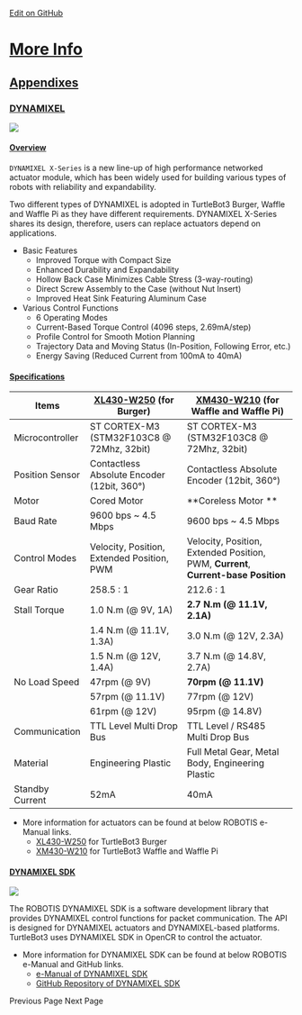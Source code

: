 
[Edit on GitHub](https://github.com/ROBOTIS-GIT/emanual/blob/master/docs/en/platform/turtlebot3/more_info/appendixes.md "https://github.com/ROBOTIS-GIT/emanual/blob/master/docs/en/platform/turtlebot3/more_info/appendixes.md") 

# [More Info](#more-info "#more-info")

## [Appendixes](#appendixes "#appendixes")

### [DYNAMIXEL](#appendix-dynamixel "#appendix-dynamixel")

![](/assets/images/platform/turtlebot3/appendix_dynamixel/dynamixel_x.jpg)

#### [Overview](#overview "#overview")

`DYNAMIXEL X-Series` is a new line-up of high performance networked actuator module, which has been widely used for building various types of robots with reliability and expandability.

Two different types of DYNAMIXEL is adopted in TurtleBot3 Burger, Waffle and Waffle Pi as they have different requirements. DYNAMIXEL X-Series shares its design, therefore, users can replace actuators depend on applications.

* Basic Features
	+ Improved Torque with Compact Size
	+ Enhanced Durability and Expandability
	+ Hollow Back Case Minimizes Cable Stress (3-way-routing)
	+ Direct Screw Assembly to the Case (without Nut Insert)
	+ Improved Heat Sink Featuring Aluminum Case
* Various Control Functions
	+ 6 Operating Modes
	+ Current-Based Torque Control (4096 steps, 2.69mA/step)
	+ Profile Control for Smooth Motion Planning
	+ Trajectory Data and Moving Status (In-Position, Following Error, etc.)
	+ Energy Saving (Reduced Current from 100mA to 40mA)

#### [Specifications](#specifications "#specifications")

| Items | [XL430-W250](/docs/en/dxl/x/xl430-w250/ "/docs/en/dxl/x/xl430-w250/") (for Burger) | [XM430-W210](/docs/en/dxl/x/xm430-w210/ "/docs/en/dxl/x/xm430-w210/") (for Waffle and Waffle Pi) |
| --- | --- | --- |
| Microcontroller | ST CORTEX-M3 (STM32F103C8 @ 72Mhz, 32bit) | ST CORTEX-M3 (STM32F103C8 @ 72Mhz, 32bit) |
| Position Sensor | Contactless Absolute Encoder (12bit, 360°) | Contactless Absolute Encoder (12bit, 360°) |
| Motor | Cored Motor | \*\*Coreless Motor \*\* |
| Baud Rate | 9600 bps ~ 4.5 Mbps | 9600 bps ~ 4.5 Mbps |
| Control Modes | Velocity, Position, Extended Position, PWM | Velocity, Position, Extended Position, PWM, **Current**, **Current-base Position** |
| Gear Ratio | 258.5 : 1 | 212.6 : 1 |
| Stall Torque | 1.0 N.m (@ 9V, 1A) | **2.7 N.m (@ 11.1V, 2.1A)** |
|  | 1.4 N.m (@ 11.1V, 1.3A) | 3.0 N.m (@ 12V, 2.3A) |
|  | 1.5 N.m (@ 12V, 1.4A) | 3.7 N.m (@ 14.8V, 2.7A) |
| No Load Speed | 47rpm (@ 9V) | **70rpm (@ 11.1V)** |
|  | 57rpm (@ 11.1V) | 77rpm (@ 12V) |
|  | 61rpm (@ 12V) | 95rpm (@ 14.8V) |
| Communication | TTL Level Multi Drop Bus | TTL Level / RS485 Multi Drop Bus |
| Material | Engineering Plastic | Full Metal Gear, Metal Body, Engineering Plastic |
| Standby Current | 52mA | 40mA |

* More information for actuators can be found at below ROBOTIS e-Manual links.
	+ [XL430-W250](/docs/en/dxl/x/xl430-w250/ "/docs/en/dxl/x/xl430-w250/") for TurtleBot3 Burger
	+ [XM430-W210](/docs/en/dxl/x/xm430-w210/ "/docs/en/dxl/x/xm430-w210/") for TurtleBot3 Waffle and Waffle Pi

#### [DYNAMIXEL SDK](#dynamixel-sdk "#dynamixel-sdk")

![](/assets/images/sw/sdk/dynamixel_sdk/overview/dynamixel_sdk_concept_logo.jpg)

The ROBOTIS DYNAMIXEL SDK is a software development library that provides DYNAMIXEL control functions for packet communication. The API is designed for DYNAMIXEL actuators and DYNAMIXEL-based platforms. TurtleBot3 uses DYNAMIXEL SDK in OpenCR to control the actuator.

* More information for DYNAMIXEL SDK can be found at below ROBOTIS e-Manual and GitHub links.
	+ [e-Manual of DYNAMIXEL SDK](/docs/en/software/dynamixel/dynamixel_sdk/overview/ "/docs/en/software/dynamixel/dynamixel_sdk/overview/")
	+ [GitHub Repository of DYNAMIXEL SDK](https://github.com/ROBOTIS-GIT/DynamixelSDK "https://github.com/ROBOTIS-GIT/DynamixelSDK")

 Previous Page
Next Page 
